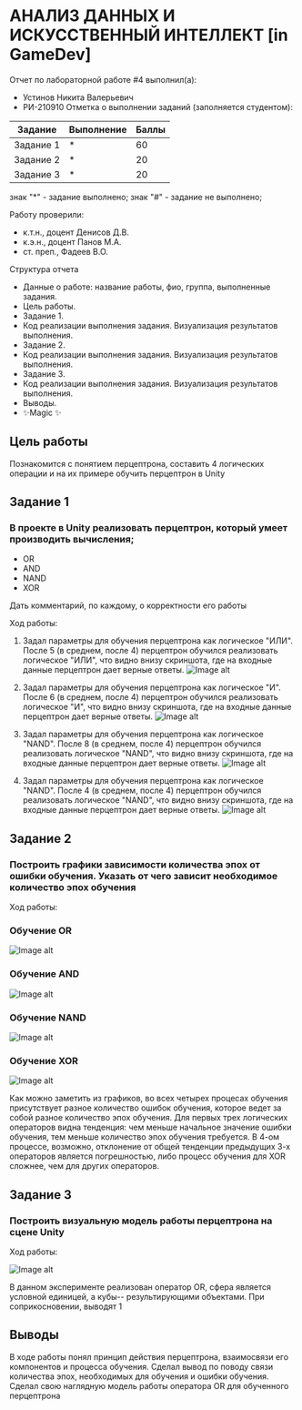# АНАЛИЗ ДАННЫХ И ИСКУССТВЕННЫЙ ИНТЕЛЛЕКТ [in GameDev]
Отчет по лабораторной работе #4 выполнил(а):
- Устинов Никита Валерьевич
- РИ-210910
Отметка о выполнении заданий (заполняется студентом):

| Задание | Выполнение | Баллы |
| ------ | ------ | ------ |
| Задание 1 | * | 60 |
| Задание 2 | * | 20 |
| Задание 3 | * | 20 |

знак "*" - задание выполнено; знак "#" - задание не выполнено;

Работу проверили:
- к.т.н., доцент Денисов Д.В.
- к.э.н., доцент Панов М.А.
- ст. преп., Фадеев В.О.

Структура отчета

- Данные о работе: название работы, фио, группа, выполненные задания.
- Цель работы.
- Задание 1.
- Код реализации выполнения задания. Визуализация результатов выполнения.
- Задание 2.
- Код реализации выполнения задания. Визуализация результатов выполнения.
- Задание 3.
- Код реализации выполнения задания. Визуализация результатов выполнения.
- Выводы.
- ✨Magic ✨

## Цель работы
Познакомится с понятием перцептрона, составить  4 логических операции и на их примере обучить перцептрон в Unity
## Задание 1
### В проекте в Unity реализовать перцептрон, который умеет производить вычисления;
- OR
- AND
- NAND
- XOR

Дать комментарий, по каждому, о корректности его работы

Ход работы:

1) Задал параметры для обучения перцептрона как логическое "ИЛИ". После 5 (в среднем, после 4) перцептрон обучился реализовать логическое "ИЛИ", что видно внизу скриншота, где на входные данные перцептрон дает верные ответы.
![Image alt](https://github.com/GreatSherhebe1/UrFU_labaratory_Lab-4/raw/main/скриншоты/Лаба4_1.png)

2) Задал параметры для обучения перцептрона как логическое "И". После 6 (в среднем, после 4) перцептрон обучился реализовать логическое "И", что видно внизу скриншота, где на входные данные перцептрон дает верные ответы.
![Image alt](https://github.com/GreatSherhebe1/UrFU_labaratory_Lab-4/raw/main/скриншоты/Лаба4_2.png)

3) Задал параметры для обучения перцептрона как логическое "NAND". После 8 (в среднем, после 4) перцептрон обучился реализовать логическое "NAND", что видно внизу скриншота, где на входные данные перцептрон дает верные ответы.
![Image alt](https://github.com/GreatSherhebe1/UrFU_labaratory_Lab-4/raw/main/скриншоты/Лаба4_3.png)

4) Задал параметры для обучения перцептрона как логическое "NAND". После 4 (в среднем, после 4) перцептрон обучился реализовать логическое "NAND", что видно внизу скриншота, где на входные данные перцептрон дает верные ответы.
![Image alt](https://github.com/GreatSherhebe1/UrFU_labaratory_Lab-4/raw/main/скриншоты/Лаба4_4.png)

## Задание 2
### Построить графики зависимости количества эпох от ошибки обучения. Указать от чего зависит необходимое количество эпох обучения

Ход работы:
### Обучение OR
![Image alt](https://github.com/GreatSherhebe1/UrFU_labaratory_Lab-4/raw/main/скриншоты/Лаба4_6.png)
### Обучение AND
![Image alt](https://github.com/GreatSherhebe1/UrFU_labaratory_Lab-4/raw/main/скриншоты/Лаба4_7.png)
### Обучение NAND
![Image alt](https://github.com/GreatSherhebe1/UrFU_labaratory_Lab-4/raw/main/скриншоты/Лаба4_8.png)
### Обучение XOR
![Image alt](https://github.com/GreatSherhebe1/UrFU_labaratory_Lab-4/raw/main/скриншоты/Лаба4_9.png)

Как можно заметить из графиков, во всех четырех процесах обучения присутствует разное количество ошибок обучения, которое ведет за собой разное количество эпох обучения. Для первых трех логических операторов видна тенденция: чем меньше начальное значение ошибки обучения, тем меньше количество эпох обучения требуется. В 4-ом процессе, возможно, отклонение от общей тенденции предыдущих 3-х операторов является погрешностью, либо процесс обучения для XOR сложнее, чем для других операторов.

## Задание 3
### Построить визуальную модель работы перцептрона на сцене Unity

Ход работы:

![Image alt](https://github.com/GreatSherhebe1/UrFU_labaratory_Lab-4/raw/main/скриншоты/Лаба4_10.gif)

В данном эксперименте реализован оператор OR, сфера является условной единицей, а кубы-- результирующими объектами. При соприкосновении, выводят 1

## Выводы

В ходе работы понял принцип действия перцептрона, взаимосвязи его компонентов и процесса обучения. Сделал вывод по поводу связи количества эпох, необходимых для обучения и ошибки обучения. Сделал свою наглядную модель работы оператора OR для обученного перцептрона
